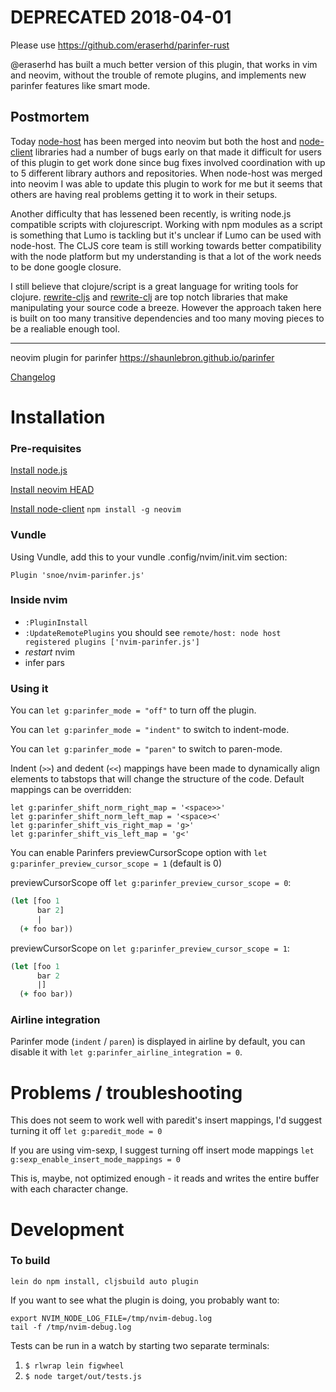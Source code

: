 # DEPRECATED 2018-04-01

Please use https://github.com/eraserhd/parinfer-rust

@eraserhd has built a much better version of this plugin, that works in vim and neovim, without the trouble of remote plugins, and implements new parinfer features like smart mode.

## Postmortem

Today [node-host](https://github.com/neovim/node-host) has been merged into neovim but both the host and [node-client](https://github.com/neovim/node-client) libraries had a number of bugs early on that made it difficult for users of this plugin to get work done since bug fixes involved coordination with up to 5 different library authors and repositories. When node-host was merged into neovim I was able to update this plugin to work for me but it seems that others are having real problems getting it to work in their setups.

Another difficulty that has lessened been recently, is writing node.js compatible scripts with clojurescript. Working with npm modules as a script is something that Lumo is tackling but it's unclear if Lumo can be used with node-host. The CLJS core team is still working towards better compatibility with the node platform but my understanding is that a lot of the work needs to be done google closure.

I still believe that clojure/script is a great language for writing tools for clojure. [rewrite-cljs](https://github.com/rundis/rewrite-cljs) and [rewrite-clj](https://github.com/xsc/rewrite-clj) are top notch libraries that make manipulating your source code a breeze. However the approach taken here is built on too many transitive dependencies and too many moving pieces to be a realiable enough tool.

---

neovim plugin for parinfer
https://shaunlebron.github.io/parinfer

[Changelog](CHANGES.md)

# Installation

### Pre-requisites
[Install node.js](https://nodejs.org)

[Install neovim HEAD](https://github.com/neovim/neovim/wiki/Installing-Neovim)

[Install node-client](https://github.com/neovim/node-client) `npm install -g neovim`

### Vundle

Using Vundle, add this to your vundle .config/nvim/init.vim section:

```
Plugin 'snoe/nvim-parinfer.js'
```

### Inside nvim
- `:PluginInstall`
- `:UpdateRemotePlugins` you should see `remote/host: node host registered plugins ['nvim-parinfer.js']` 
- *restart* nvim
- infer pars

### Using it

You can `let g:parinfer_mode = "off"` to turn off the plugin.

You can `let g:parinfer_mode = "indent"` to switch to indent-mode.

You can `let g:parinfer_mode = "paren"` to switch to paren-mode.

Indent (`>>`) and dedent (`<<`) mappings have been made to dynamically align elements to tabstops that will change the structure of the code.
Default mappings can be overridden:
```VimL
let g:parinfer_shift_norm_right_map = '<space>>'
let g:parinfer_shift_norm_left_map = '<space><'
let g:parinfer_shift_vis_right_map = 'g>'
let g:parinfer_shift_vis_left_map = 'g<'
```

You can enable Parinfers previewCursorScope option with `let g:parinfer_preview_cursor_scope = 1` (default is 0)

  previewCursorScope off `let g:parinfer_preview_cursor_scope = 0`:

  ```clj
  (let [foo 1
        bar 2]
        |
    (+ foo bar))
  ```

  previewCursorScope on `let g:parinfer_preview_cursor_scope = 1`:

  ```clj
  (let [foo 1
        bar 2
        |]
    (+ foo bar))
  ```
### Airline integration

Parinfer mode (`indent` / `paren`) is displayed in airline by default, you can disable it with `let g:parinfer_airline_integration = 0`.

# Problems / troubleshooting

This does not seem to work well with paredit's insert mappings, I'd suggest turning it off `let g:paredit_mode = 0`

If you are using vim-sexp, I suggest turning off insert mode mappings `let g:sexp_enable_insert_mode_mappings = 0`

This is, maybe, not optimized enough - it reads and writes the entire buffer with each character change.

# Development

###  To build
`lein do npm install, cljsbuild auto plugin`

If you want to see what the plugin is doing, you probably want to:
```
export NVIM_NODE_LOG_FILE=/tmp/nvim-debug.log
tail -f /tmp/nvim-debug.log
```

Tests can be run in a watch by starting two separate terminals:

1. `$ rlwrap lein figwheel`
2. `$ node target/out/tests.js`
